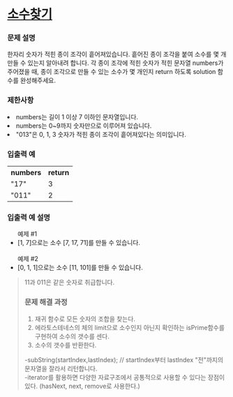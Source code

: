 # <a href="https://school.programmers.co.kr/learn/courses/30/lessons/42839">소수찾기</a>

### 문제 설명
<p>한자리 숫자가 적힌 종이 조각이 흩어져있습니다. 흩어진 종이 조각을 붙여 소수를 몇 개 만들 수 있는지 알아내려 합니다. 각 종이 조각에 적힌 숫자가 적힌 문자열 numbers가 주어졌을 때, 종이 조각으로 만들 수 있는 소수가 몇 개인지 return 하도록 solution 함수를 완성해주세요.</p>

### 제한사항
<li>numbers는 길이 1 이상 7 이하인 문자열입니다.</li>
<li>numbers는 0~9까지 숫자만으로 이루어져 있습니다.</li>
<li>"013"은 0, 1, 3 숫자가 적힌 종이 조각이 흩어져있다는 의미입니다.</li>

### 입출력 예
<table>
<th>numbers	</th>
<th>return</th>
  <tr>
<td>"17"</td>	
  <td>3</td>
</tr>
  <tr>
<td>"011"</td>	
    <td>2</td>
  </tr>
</table>

### 입출력 예 설명
<p>
<ul>
예제 #1
<li>[1, 7]으로는 소수 [7, 17, 71]를 만들 수 있습니다.</li>
<br>
예제 #2
<li>[0, 1, 1]으로는 소수 [11, 101]를 만들 수 있습니다.</li>
</ul>
<blockquote>11과 011은 같은 숫자로 취급합니다.
<P/>
  
### 문제 해결 과정
<p>
<ol>
<li>재귀 함수로 모든 숫자의 조합을 찾는다.</li>
<li>에라토스테네스의 체의 limit으로 소수인지 아닌지 확인하는 isPrime함수를 구현하여 소수의 갯수를 센다.</li>
<li>소수의 갯수를 반환한다.</li>
</ol>

-subString(startIndex,lastIndex); // startIndex부터 lastIndex "전"까지의 문자열을 잘라서 리턴합니다. <br>
-iterator를 활용하면 다양한 자료구조에서 공통적으로 사용할 수 있다는 장점이 있다. (hasNext, next, remove로 사용한다.)
</p>
